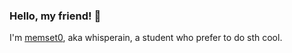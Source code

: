 ### Hello, my friend! 👋

I'm [memset0](https://memset0.cn/), aka whisperain, a student who prefer to do sth cool.

<!--

TODO:

[ ] Tags Cloud: 每个用户可以通过 Github Issue 为标签投票计次，使用 wordcloud 生成词云并自动更新 https://github.com/DoubleGremlin181/DoubleGremlin181。
[ ] Tags Cloud History: using html5 tag <details>
[ ] Recent Blog / Commits / Stars: https://github.com/tw93/tw93
[ ] Tools' Tag: https://github.com/thmsgbrt / https://github.com/DenverCoder1 / https://custom-icon-badges.herokuapp.com/
[ ] My Follwers: https://github.com/ouuan
[ ] Favorite Girls(?): 头像 / 鹿目圆 / 神户小鸟 / 高木同学 / ...
[ ] Favorite Tech: https://github.com/MacroPower
[ ] Favorite Repo: https://github.com/DenverCoder1
[ ] CodeForces / Atcoder / UOJ / Vjudge Rating

-->
